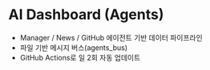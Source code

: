 # AI Dashboard (Agents)
- Manager / News / GitHub 에이전트 기반 데이터 파이프라인
- 파일 기반 메시지 버스(agents_bus)
- GitHub Actions로 일 2회 자동 업데이트
